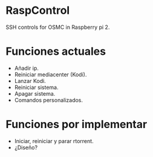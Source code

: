 # RaspControl
SSH controls for OSMC in Raspberry pi 2.

# Funciones actuales
- Añadir ip.
- Reiniciar mediacenter (Kodi).
- Lanzar Kodi.
- Reiniciar sistema.
- Apagar sistema.
- Comandos personalizados.

# Funciones por implementar

- Iniciar, reiniciar y parar rtorrent.
- ¿Diseño?
